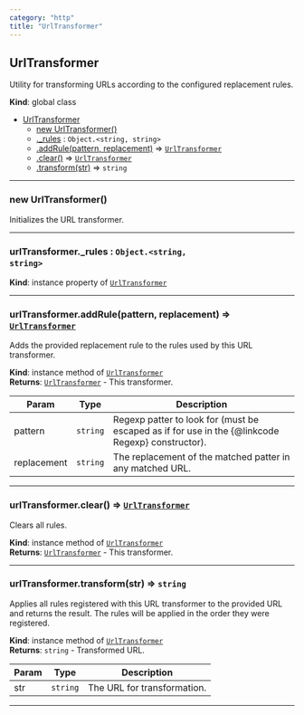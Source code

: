 ```yaml
---
category: "http"
title: "UrlTransformer"
---
```


## UrlTransformer&nbsp;<a name="UrlTransformer" href="https://github.com/seznam/ima/tree/17.0.0-rc.9/http/UrlTransformer.js#L12" target="_blank"><span class="icon"><i class="fas fa-external-link-alt fa-xs"></i></span></a>
Utility for transforming URLs according to the configured replacement rules.

**Kind**: global class  

* [UrlTransformer](#UrlTransformer)
    * [new UrlTransformer()](#new_UrlTransformer_new)
    * [._rules](#UrlTransformer+_rules) : <code>Object.&lt;string, string&gt;</code>
    * [.addRule(pattern, replacement)](#UrlTransformer+addRule) ⇒ [<code>UrlTransformer</code>](#UrlTransformer)
    * [.clear()](#UrlTransformer+clear) ⇒ [<code>UrlTransformer</code>](#UrlTransformer)
    * [.transform(str)](#UrlTransformer+transform) ⇒ <code>string</code>


* * *

### new UrlTransformer()&nbsp;<a name="new_UrlTransformer_new"></a>
Initializes the URL transformer.


* * *

### urlTransformer.\_rules : <code>Object.&lt;string, string&gt;</code>&nbsp;<a name="UrlTransformer+_rules" href="https://github.com/seznam/ima/tree/17.0.0-rc.9/http/UrlTransformer.js#L16" target="_blank"><span class="icon"><i class="fas fa-external-link-alt fa-xs"></i></span></a>
**Kind**: instance property of [<code>UrlTransformer</code>](#UrlTransformer)  

* * *

### urlTransformer.addRule(pattern, replacement) ⇒ [<code>UrlTransformer</code>](#UrlTransformer)&nbsp;<a name="UrlTransformer+addRule" href="https://github.com/seznam/ima/tree/17.0.0-rc.9/http/UrlTransformer.js#L29" target="_blank"><span class="icon"><i class="fas fa-external-link-alt fa-xs"></i></span></a>
Adds the provided replacement rule to the rules used by this URL
transformer.

**Kind**: instance method of [<code>UrlTransformer</code>](#UrlTransformer)  
**Returns**: [<code>UrlTransformer</code>](#UrlTransformer) - This transformer.  

| Param | Type | Description |
| --- | --- | --- |
| pattern | <code>string</code> | Regexp patter to look for (must be escaped as if        for use in the {@linkcode Regexp} constructor). |
| replacement | <code>string</code> | The replacement of the matched patter in any        matched URL. |


* * *

### urlTransformer.clear() ⇒ [<code>UrlTransformer</code>](#UrlTransformer)&nbsp;<a name="UrlTransformer+clear" href="https://github.com/seznam/ima/tree/17.0.0-rc.9/http/UrlTransformer.js#L40" target="_blank"><span class="icon"><i class="fas fa-external-link-alt fa-xs"></i></span></a>
Clears all rules.

**Kind**: instance method of [<code>UrlTransformer</code>](#UrlTransformer)  
**Returns**: [<code>UrlTransformer</code>](#UrlTransformer) - This transformer.  

* * *

### urlTransformer.transform(str) ⇒ <code>string</code>&nbsp;<a name="UrlTransformer+transform" href="https://github.com/seznam/ima/tree/17.0.0-rc.9/http/UrlTransformer.js#L54" target="_blank"><span class="icon"><i class="fas fa-external-link-alt fa-xs"></i></span></a>
Applies all rules registered with this URL transformer to the provided
URL and returns the result. The rules will be applied in the order they
were registered.

**Kind**: instance method of [<code>UrlTransformer</code>](#UrlTransformer)  
**Returns**: <code>string</code> - Transformed URL.  

| Param | Type | Description |
| --- | --- | --- |
| str | <code>string</code> | The URL for transformation. |


* * *

